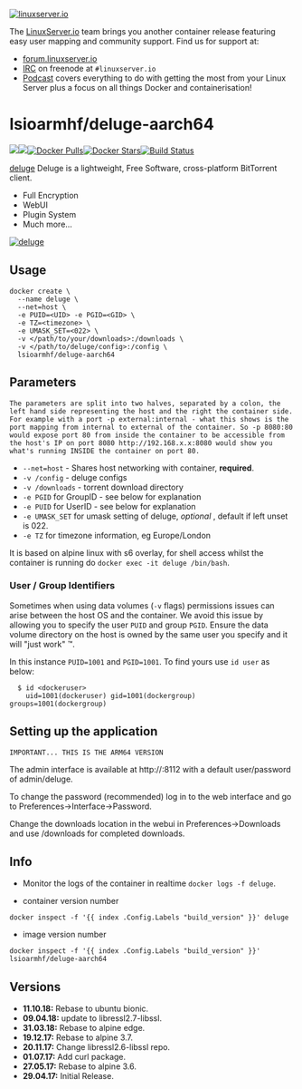 [linuxserverurl]: https://linuxserver.io
[forumurl]: https://forum.linuxserver.io
[ircurl]: https://www.linuxserver.io/irc/
[podcasturl]: https://www.linuxserver.io/podcast/
[appurl]: http://deluge-torrent.org/
[hub]: https://hub.docker.com/r/lsioarmhf/deluge-aarch64/

[![linuxserver.io](https://raw.githubusercontent.com/linuxserver/docker-templates/master/linuxserver.io/img/linuxserver_medium.png)][linuxserverurl]

The [LinuxServer.io][linuxserverurl] team brings you another container release featuring easy user mapping and community support. Find us for support at:
* [forum.linuxserver.io][forumurl]
* [IRC][ircurl] on freenode at `#linuxserver.io`
* [Podcast][podcasturl] covers everything to do with getting the most from your Linux Server plus a focus on all things Docker and containerisation!

# lsioarmhf/deluge-aarch64
[![](https://images.microbadger.com/badges/version/lsioarmhf/deluge-aarch64.svg)](https://microbadger.com/images/lsioarmhf/deluge-aarch64 "Get your own version badge on microbadger.com")[![](https://images.microbadger.com/badges/image/lsioarmhf/deluge-aarch64.svg)](http://microbadger.com/images/lsioarmhf/deluge-aarch64 "Get your own image badge on microbadger.com")[![Docker Pulls](https://img.shields.io/docker/pulls/lsioarmhf/deluge-aarch64.svg)][hub][![Docker Stars](https://img.shields.io/docker/stars/lsioarmhf/deluge-aarch64.svg)][hub][![Build Status](https://ci.linuxserver.io/buildStatus/icon?job=Docker-Builders/arm64/arm64-deluge)](https://ci.linuxserver.io/job/Docker-Builders/job/arm64/job/arm64-deluge/)

[deluge](http://deluge-torrent.org/) Deluge is a lightweight, Free Software, cross-platform BitTorrent client.

* Full Encryption
* WebUI
* Plugin System
* Much more...

[![deluge](https://avatars2.githubusercontent.com/u/6733935?v=3&s=200)][appurl]

## Usage

```
docker create \
  --name deluge \
  --net=host \
  -e PUID=<UID> -e PGID=<GID> \
  -e TZ=<timezone> \
  -e UMASK_SET=<022> \
  -v </path/to/your/downloads>:/downloads \
  -v </path/to/deluge/config>:/config \
  lsioarmhf/deluge-aarch64
```

## Parameters

`The parameters are split into two halves, separated by a colon, the left hand side representing the host and the right the container side. 
For example with a port -p external:internal - what this shows is the port mapping from internal to external of the container.
So -p 8080:80 would expose port 80 from inside the container to be accessible from the host's IP on port 8080
http://192.168.x.x:8080 would show you what's running INSIDE the container on port 80.`


* `--net=host` - Shares host networking with container, **required**.
* `-v /config` - deluge configs
* `-v /downloads` - torrent download directory
* `-e PGID` for GroupID - see below for explanation
* `-e PUID` for UserID - see below for explanation
* `-e UMASK_SET` for umask setting of deluge, *optional* , default if left unset is 022. 
* `-e TZ` for timezone information, eg Europe/London

It is based on alpine linux with s6 overlay, for shell access whilst the container is running do `docker exec -it deluge /bin/bash`.

### User / Group Identifiers

Sometimes when using data volumes (`-v` flags) permissions issues can arise between the host OS and the container. We avoid this issue by allowing you to specify the user `PUID` and group `PGID`. Ensure the data volume directory on the host is owned by the same user you specify and it will "just work" ™.

In this instance `PUID=1001` and `PGID=1001`. To find yours use `id user` as below:

```
  $ id <dockeruser>
    uid=1001(dockeruser) gid=1001(dockergroup) groups=1001(dockergroup)
```

## Setting up the application 
`IMPORTANT... THIS IS THE ARM64 VERSION`

The admin interface is available at http://<ip>:8112 with a default user/password of admin/deluge.

To change the password (recommended) log in to the web interface and go to Preferences->Interface->Password.

Change the downloads location in the webui in Preferences->Downloads and use /downloads for completed downloads.

## Info

* Monitor the logs of the container in realtime `docker logs -f deluge`.

* container version number 

`docker inspect -f '{{ index .Config.Labels "build_version" }}' deluge`

* image version number

`docker inspect -f '{{ index .Config.Labels "build_version" }}' lsioarmhf/deluge-aarch64`

## Versions

+ **11.10.18:** Rebase to ubuntu bionic.
+ **09.04.18:** update to libressl2.7-libssl.
+ **31.03.18:** Rebase to alpine edge. 
+ **19.12.17:** Rebase to alpine 3.7. 
+ **20.11.17:** Change libressl2.6-libssl repo.
+ **01.07.17:** Add curl package.
+ **27.05.17:** Rebase to alpine 3.6. 
+ **29.04.17:** Initial Release. 
